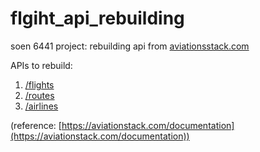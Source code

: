 # flgiht_api_rebuilding
soen 6441 project: rebuilding api from [aviationsstack.com](https://aviationstack.com/documentation)

APIs to rebuild:

1. [/flights](/documents/APIs/flight.md) 
2. [/routes](/documents/APIs/route.md)
3. [/airlines](/documents/APIs/airline.md)

(reference: [https://aviationstack.com/documentation](https://aviationstack.com/documentation))

    
    

